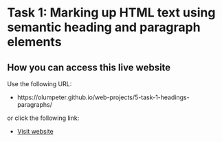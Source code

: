 # Task 1: Marking up HTML text using semantic heading and paragraph elements

## How you can access this live website
<p>Use the following URL:</p>
<ul>
  <li>https://olumpeter.github.io/web-projects/5-task-1-headings-paragraphs/</li>
</ul>
<p>or click the following link:</p> 
<ul>
  <li><a href="https://olumpeter.github.io/web-projects/5-task-1-headings-paragraphs/">
    Visit website</a></li>
</ul>
